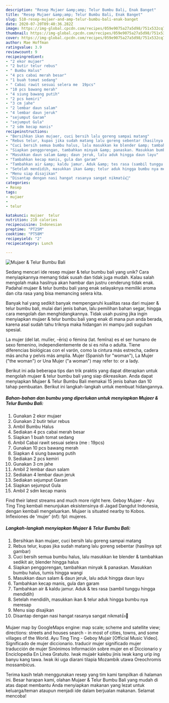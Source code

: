 ```yaml
---
description: "Resep Mujaer &amp;amp; Telur Bumbu Bali, Enak Banget"
title: "Resep Mujaer &amp;amp; Telur Bumbu Bali, Enak Banget"
slug: 510-resep-mujaer-and-amp-telur-bumbu-bali-enak-banget
date: 2020-07-20T09:40:36.282Z
image: https://img-global.cpcdn.com/recipes/059e9075a27a5d98/751x532cq70/mujaer-telur-bumbu-bali-foto-resep-utama.jpg
thumbnail: https://img-global.cpcdn.com/recipes/059e9075a27a5d98/751x532cq70/mujaer-telur-bumbu-bali-foto-resep-utama.jpg
cover: https://img-global.cpcdn.com/recipes/059e9075a27a5d98/751x532cq70/mujaer-telur-bumbu-bali-foto-resep-utama.jpg
author: Mae Hoffman
ratingvalue: 3.9
reviewcount: 9
recipeingredient:
- "2 ekor mujaer"
- "2 butir telur rebus"
- " Bumbu Halus"
- "4 pcs cabai merah besar"
- "1 buah tomat sedang"
- " Cabai rawit sesuai selera me  19pcs"
- "10 pcs bawang merah"
- "4 siung bawang putih"
- "2 pcs kemiri"
- "3 cm jahe"
- "2 lembar daun salam"
- "4 lembar daun jeruk"
- "sejumput Garam"
- "sejumput Gula"
- "2 sdm kecap manis"
recipeinstructions:
- "Bersihkan ikan mujaer, cuci bersih lalu goreng sampai matang"
- "Rebus telur, kupas jika sudah matang lalu goreng sebentar (hasilnya spt gambar)"
- "Cuci bersih semua bumbu halus, lalu masukkan ke blender &amp; tambahkan sedikit air, blender hingga halus"
- "Siapkan penggorengan, tambahkan minyak &amp; panaskan. Masukkan bumbu halus, tumis hingga wangi"
- "Masukkan daun salam &amp; daun jeruk, lalu aduk hingga daun layu"
- "Tambahkan kecap manis, gula dan garam"
- "Tambahkan air &amp; kaldu jamur. Aduk &amp; tes rasa (sambil tunggu hingga mendidih)"
- "Setelah mendidih, masukkan ikan &amp; telur aduk hingga bumbu nya meresap"
- "Menu siap disajikan"
- "Disantap dengan nasi hangat rasanya sangat nikmat👍🥰"
categories:
- Resep
tags:
- mujaer
- 
- telur

katakunci: mujaer  telur 
nutrition: 210 calories
recipecuisine: Indonesian
preptime: "PT25M"
cooktime: "PT58M"
recipeyield: "2"
recipecategory: Lunch

---
```



![Mujaer &amp; Telur Bumbu Bali](https://img-global.cpcdn.com/recipes/059e9075a27a5d98/751x532cq70/mujaer-telur-bumbu-bali-foto-resep-utama.jpg)

Sedang mencari ide resep mujaer &amp; telur bumbu bali yang unik? Cara menyiapkannya memang tidak susah dan tidak juga mudah. Kalau salah mengolah maka hasilnya akan hambar dan justru cenderung tidak enak. Padahal mujaer &amp; telur bumbu bali yang enak selayaknya memiliki aroma dan cita rasa yang bisa memancing selera kita.

Banyak hal yang sedikit banyak mempengaruhi kualitas rasa dari mujaer &amp; telur bumbu bali, mulai dari jenis bahan, lalu pemilihan bahan segar, hingga cara mengolah dan menghidangkannya. Tidak usah pusing jika ingin menyiapkan mujaer &amp; telur bumbu bali yang enak di mana pun anda berada, karena asal sudah tahu triknya maka hidangan ini mampu jadi suguhan spesial.

La mujer (del lat. mulĭer, -ēris) o fémina (lat. femĭna) es el ser humano de sexo femenino, independientemente de si es niña o adulta. Tiene diferencias biológicas con el varón, como la cintura más estrecha, cadera más ancha y pelvis más amplia. Mujer (Spanish for &#34;woman&#34;), La Mujer (&#34;the woman&#34;) or Una Mujer (&#34;a woman&#34;) may refer to: or a lady.


Berikut ini ada beberapa tips dan trik praktis yang dapat diterapkan untuk mengolah mujaer &amp; telur bumbu bali yang siap dikreasikan. Anda dapat menyiapkan Mujaer &amp; Telur Bumbu Bali memakai 15 jenis bahan dan 10 tahap pembuatan. Berikut ini langkah-langkah untuk membuat hidangannya.

<!--inarticleads1-->

##### Bahan-bahan dan bumbu yang diperlukan untuk menyiapkan Mujaer &amp; Telur Bumbu Bali:

1. Gunakan 2 ekor mujaer
1. Gunakan 2 butir telur rebus
1. Ambil  Bumbu Halus
1. Sediakan 4 pcs cabai merah besar
1. Siapkan 1 buah tomat sedang
1. Ambil  Cabai rawit sesuai selera (me : 19pcs)
1. Gunakan 10 pcs bawang merah
1. Siapkan 4 siung bawang putih
1. Sediakan 2 pcs kemiri
1. Gunakan 3 cm jahe
1. Ambil 2 lembar daun salam
1. Sediakan 4 lembar daun jeruk
1. Sediakan sejumput Garam
1. Siapkan sejumput Gula
1. Ambil 2 sdm kecap manis


Find their latest streams and much more right here. Geboy Mujaer - Ayu Ting Ting kembali menunjukan eksistensinya di Jagad Dangdut Indonesia, dengan kembali mengeluarkan. Mujaer is situated nearby to Kobos. Inflexiones de &#39;mujer&#39; (nf): fpl: mujeres. 

<!--inarticleads2-->

##### Langkah-langkah menyiapkan Mujaer &amp; Telur Bumbu Bali:

1. Bersihkan ikan mujaer, cuci bersih lalu goreng sampai matang
1. Rebus telur, kupas jika sudah matang lalu goreng sebentar (hasilnya spt gambar)
1. Cuci bersih semua bumbu halus, lalu masukkan ke blender &amp; tambahkan sedikit air, blender hingga halus
1. Siapkan penggorengan, tambahkan minyak &amp; panaskan. Masukkan bumbu halus, tumis hingga wangi
1. Masukkan daun salam &amp; daun jeruk, lalu aduk hingga daun layu
1. Tambahkan kecap manis, gula dan garam
1. Tambahkan air &amp; kaldu jamur. Aduk &amp; tes rasa (sambil tunggu hingga mendidih)
1. Setelah mendidih, masukkan ikan &amp; telur aduk hingga bumbu nya meresap
1. Menu siap disajikan
1. Disantap dengan nasi hangat rasanya sangat nikmat👍🥰


Mujaer map by GoogleMaps engine: map scale; scheme and satellite view; directions: streets and houses search - in most of cities, towns, and some villages of the World. Ayu Ting Ting - Geboy Mujair [Official Music Video]. Significado de mujer diccionario. traducir mujer significado mujer traducción de mujer Sinónimos Información sobre mujer en el Diccionario y Enciclopedia En Línea Gratuito. Iwak mujaèr kalebu jinis iwak kang urip ing banyu kang tawa. Iwak iki uga diarani tilapia Mozambik utawa Oreochromis mossambicus. 

Terima kasih telah menggunakan resep yang tim kami tampilkan di halaman ini. Besar harapan kami, olahan Mujaer &amp; Telur Bumbu Bali yang mudah di atas dapat membantu Anda menyiapkan makanan yang lezat untuk keluarga/teman ataupun menjadi ide dalam berjualan makanan. Selamat mencoba!
